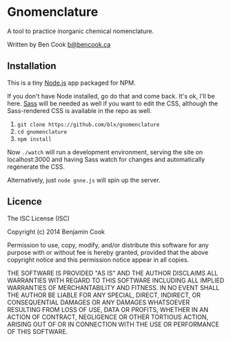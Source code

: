 # Gnomenclature

A tool to practice inorganic chemical nomenclature.

Written by Ben Cook <b@bencook.ca>

## Installation

This is a tiny [Node.js](https://nodejs.org) app packaged for NPM.

If you don't have Node installed, go do that and come back. It's ok, I'll be here.
[Sass](http://sass-lang.com) will be needed as well if you want to edit the CSS,
although the Sass-rendered CSS is available in the repo as well.

1. `git clone https://github.com/blx/gnomenclature`
2. `cd gnomenclature`
3. `npm install`

Now `./watch` will run a development environment, serving the site on localhost:3000
and having Sass watch for changes and automatically regenerate the CSS.

Alternatively, just `node gnne.js` will spin up the server.

## Licence
The ISC License (ISC)

Copyright (c) 2014 Benjamin Cook

Permission to use, copy, modify, and/or distribute this software for any purpose with or without fee
is hereby granted, provided that the above copyright notice and this permission notice appear in all 
copies.

THE SOFTWARE IS PROVIDED "AS IS" AND THE AUTHOR DISCLAIMS ALL WARRANTIES WITH REGARD TO THIS SOFTWARE 
INCLUDING ALL IMPLIED WARRANTIES OF MERCHANTABILITY AND FITNESS. IN NO EVENT SHALL THE AUTHOR BE 
LIABLE FOR ANY SPECIAL, DIRECT, INDIRECT, OR CONSEQUENTIAL DAMAGES OR ANY DAMAGES WHATSOEVER RESULTING 
FROM LOSS OF USE, DATA OR PROFITS, WHETHER IN AN ACTION OF CONTRACT, NEGLIGENCE OR OTHER TORTIOUS 
ACTION, ARISING OUT OF OR IN CONNECTION WITH THE USE OR PERFORMANCE OF THIS SOFTWARE.
